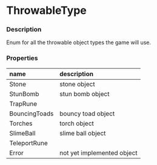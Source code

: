 # ThrowableType

### Description

Enum for all the throwable object types the game will use.

### Properties

| name | description |
| :--- | :--- |
| Stone | stone object |
| StunBomb | stun bomb object |
| TrapRune | | trap rune object |
| BouncingToads | bouncy toad object |
| Torches | torch object |
| SlimeBall | slime ball object |
| TeleportRune | | teleport rune object |
| Error | not yet implemented object |


